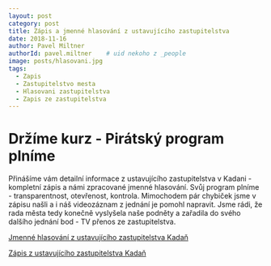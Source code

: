```yaml
---
layout: post
category: post
title: Zápis a jmenné hlasování z ustavujícího zastupitelstva
date: 2018-11-16
author: Pavel Miltner
authorId: pavel.miltner    # uid nekoho z _people
image: posts/hlasovani.jpg
tags:
  - Zapis
  - Zastupitelstvo mesta
  - Hlasovani zastupitelstva
  - Zapis ze zastupitelstva
---
```


Držíme kurz - Pirátský program plníme
===

Přinášíme vám detailní informace z ustavujícího zastupitelstva v Kadani - kompletní zápis a námi zpracované jmenné hlasování. Svůj program plníme - transparentnost, otevřenost, kontrola. 
Mimochodem pár chybiček jsme v zápisu našli a i náš videozáznam z jednání je pomohl napravit. Jsme rádi, že rada města tedy konečně vyslyšela naše podněty a zařadila do svého dalšího jednání bod - TV přenos ze zastupitelstva.

[Jmenné hlasování z ustavujícího zastupitelstva Kadaň](https://drive.google.com/file/d/1gK4DNGMgGkuDDbPNWmA8CwOPoIgs0iCp/view?usp=sharing/) 

[Zápis z ustavujícího zastupitelstva Kadaň](https://drive.google.com/file/d/1vyOzgYzIH-5HB_rE4sJ2NJta1PfgQGGv/view?usp=sharing) 
